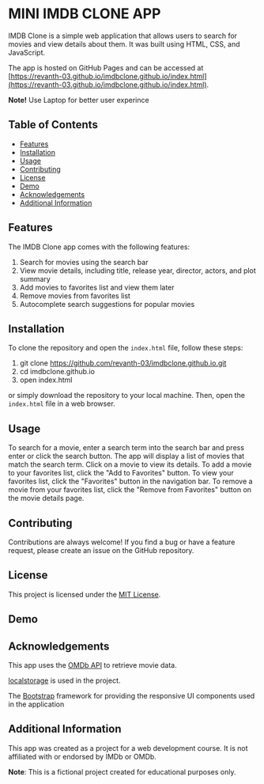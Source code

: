 # MINI IMDB CLONE APP
IMDB Clone is a simple web application that allows users to search for movies and view details about them. It was built using HTML, CSS, and JavaScript.

The app is hosted on GitHub Pages and can be accessed at [https://revanth-03.github.io/imdbclone.github.io/index.html](https://revanth-03.github.io/imdbclone.github.io/index.html).

**Note!** Use Laptop for better user experince

## Table of Contents

- [Features](#features)
- [Installation](#installation)
- [Usage](#usage)
- [Contributing](#contributing)
- [License](#license)
- [Demo](#demo)
- [Acknowledgements](#acknowledgements)
- [Additional Information](#additional-information)

## Features
The IMDB Clone app comes with the following features:

1. Search for movies using the search bar
2. View movie details, including title, release year, director, actors, and plot summary
3. Add movies to favorites list and view them later
4. Remove movies from favorites list
5. Autocomplete search suggestions for popular movies


## Installation
To clone the repository and open the `index.html` file, follow these steps:

1. git clone https://github.com/revanth-03/imdbclone.github.io.git
2. cd imdbclone.github.io
3. open index.html

 or simply download the repository to your local machine. Then, open the `index.html` file in a web browser.<br>


## Usage
To search for a movie, enter a search term into the search bar and press enter or click the search button. The app will display a list of movies that match the search term. Click on a movie to view its details. To add a movie to your favorites list, click the "Add to Favorites" button. To view your favorites list, click the "Favorites" button in the navigation bar. To remove a movie from your favorites list, click the "Remove from Favorites" button on the movie details page.

## Contributing

 Contributions are always welcome! If you find a bug or have a feature request, please create an issue on the GitHub repository.

## License

This project is licensed under the [MIT License](https://opensource.org/licenses/MIT).

## Demo


## Acknowledgements

This app uses the [OMDb API](http://www.omdbapi.com/) to retrieve movie data.

[localstorage](https://developer.mozilla.org/en-US/docs/Web/API/Window/localStorage) is used in the project.

The [Bootstrap](https://getbootstrap.com/docs/5.0/getting-started/introduction/) framework for providing the responsive UI components used in the application

## Additional Information
This app was created as a project for a web development course. It is not affiliated with or endorsed by IMDb or OMDb.

**Note**: This is a fictional project created for educational purposes only.
